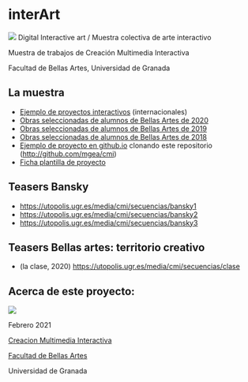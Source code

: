 # interArt

![](./banner_cmi2.png)
Digital Interactive art / Muestra colectiva de arte interactivo 

Muestra de trabajos de Creación Multimedia Interactiva 

Facultad de Bellas Artes, Universidad de Granada

## La muestra
- [Ejemplo de proyectos interactivos](./2018/ejemplos.md) (internacionales)
- [Obras seleccionadas de alumnos de Bellas Artes de 2020](./2020/readme.md)
- [Obras seleccionadas de alumnos de Bellas Artes de 2019](./2019/readme.md)
- [Obras seleccionadas de alumnos de Bellas Artes de 2018](./2018/readme.md)
- [Ejemplo de proyecto en github.io](http://mgea.github.io/cmi) clonando este repositorio (http://github.com/mgea/cmi) 
- [Ficha plantilla de proyecto](./Plantilla_proyecto.md)


## Teasers Bansky

- https://utopolis.ugr.es/media/cmi/secuencias/bansky1
- https://utopolis.ugr.es/media/cmi/secuencias/bansky2
- https://utopolis.ugr.es/media/cmi/secuencias/bansky3


## Teasers Bellas artes: territorio creativo 

- (la clase, 2020) https://utopolis.ugr.es/media/cmi/secuencias/clase

## Acerca de este proyecto:

![](https://upload.wikimedia.org/wikipedia/commons/thumb/6/62/CC-BY-SA-Andere_Wikis_%28v%29.svg/200px-CC-BY-SA-Andere_Wikis_%28v%29.svg.png)

Febrero 2021 

[Creacion Multimedia Interactiva](http://utopolis.ugr.es/cmi)

[Facultad de Bellas Artes](http://bellasartes.ugr.es)

Universidad de Granada


